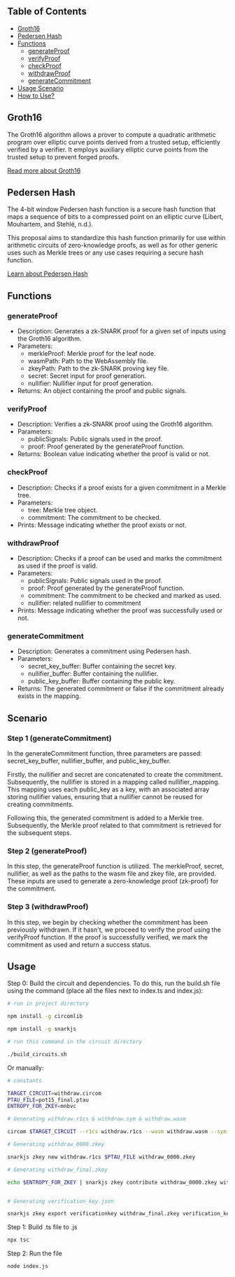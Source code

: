 
## Table of Contents

- [Groth16](#groth16)
- [Pedersen Hash](#pedersen-hash)
- [Functions](#functions)
  - [generateProof](#generateproof)
  - [verifyProof](#verifyproof)
  - [checkProof](#checkproof)
  - [withdrawProof](#withdrawproof)
  - [generateCommitment](#generatecommitment)
- [Usage Scenario](#scenario)
- [How to Use?](#usage)

## Groth16

The Groth16 algorithm allows a prover to compute a quadratic arithmetic program over elliptic curve points derived from a trusted setup, efficiently verified by a verifier. It employs auxiliary elliptic curve points from the trusted setup to prevent forged proofs.

[Read more about Groth16](https://www.zeroknowledgeblog.com/index.php/groth16)

## Pedersen Hash

The 4-bit window Pedersen hash function is a secure hash function that maps a sequence of bits to a compressed point on an elliptic curve (Libert, Mouhartem, and Stehlé, n.d.).

This proposal aims to standardize this hash function primarily for use within arithmetic circuits of zero-knowledge proofs, as well as for other generic uses such as Merkle trees or any use cases requiring a secure hash function.

[Learn about Pedersen Hash](https://iden3-docs.readthedocs.io/en/latest/iden3_repos/research/publications/zkproof-standards-workshop-2/pedersen-hash/pedersen.html)

## Functions

### generateProof

- Description: Generates a zk-SNARK proof for a given set of inputs using the Groth16 algorithm.
- Parameters:
  - merkleProof: Merkle proof for the leaf node.
  - wasmPath: Path to the WebAssembly file.
  - zkeyPath: Path to the zk-SNARK proving key file.
  - secret: Secret input for proof generation.
  - nullifier: Nullifier input for proof generation.
- Returns: An object containing the proof and public signals.

### verifyProof

- Description: Verifies a zk-SNARK proof using the Groth16 algorithm.
- Parameters:
  - publicSignals: Public signals used in the proof.
  - proof: Proof generated by the generateProof function.
- Returns: Boolean value indicating whether the proof is valid or not.

### checkProof

- Description: Checks if a proof exists for a given commitment in a Merkle tree.
- Parameters:
  - tree: Merkle tree object.
  - commitment: The commitment to be checked.
- Prints: Message indicating whether the proof exists or not.

### withdrawProof

- Description: Checks if a proof can be used and marks the commitment as used if the proof is valid.
- Parameters:
  - publicSignals: Public signals used in the proof.
  - proof: Proof generated by the generateProof function.
  - commitment: The commitment to be checked and marked as used.
  - nullifier: related nullifier to commitment
- Prints: Message indicating whether the proof was successfully used or not.

### generateCommitment

- Description: Generates a commitment using Pedersen hash.
- Parameters:
  - secret_key_buffer: Buffer containing the secret key.
  - nullifier_buffer: Buffer containing the nullifier.
  - public_key_buffer: Buffer containing the public key.
- Returns: The generated commitment or false if the commitment already exists in the mapping.

## Scenario

### Step 1 (generateCommitment)

In the generateCommitment function, three parameters are passed: secret_key_buffer, nullifier_buffer, and public_key_buffer.

Firstly, the nullifier and secret are concatenated to create the commitment. Subsequently, the nullifier is stored in a mapping called nullifier_mapping. This mapping uses each public_key as a key, with an associated array storing nullifier values, ensuring that a nullifier cannot be reused for creating commitments.

Following this, the generated commitment is added to a Merkle tree. Subsequently, the Merkle proof related to that commitment is retrieved for the subsequent steps.

### Step 2 (generateProof)

In this step, the generateProof function is utilized. The merkleProof, secret, nullifier, as well as the paths to the wasm file and zkey file, are provided. These inputs are used to generate a zero-knowledge proof (zk-proof) for the commitment.

### Step 3 (withdrawProof)


In this step, we begin by checking whether the commitment has been previously withdrawn. If it hasn't, we proceed to verify the proof using the verifyProof function. If the proof is successfully verified, we mark the commitment as used and return a success status.

## Usage

Step 0: Build the circuit and dependencies. To do this, run the build.sh file using the command (place all the files next to index.ts and index.js):

```bash
# run in project directory

npm install -g circomlib

npm install -g snarkjs

# run this command in the circuit directory

./build_circuits.sh
```
Or manually:
```bash
# constants

TARGET_CIRCUIT=withdraw.circom
PTAU_FILE=pot15_final.ptau
ENTROPY_FOR_ZKEY=mnbvc

# Generating withdraw.r1cs & withdraw.sym & withdraw.wasm

circom $TARGET_CIRCUIT --r1cs withdraw.r1cs --wasm withdraw.wasm --sym withdraw.sym

# Generating withdraw_0000.zkey

snarkjs zkey new withdraw.r1cs $PTAU_FILE withdraw_0000.zkey

# Generating withdraw_final.zkey

echo $ENTROPY_FOR_ZKEY | snarkjs zkey contribute withdraw_0000.zkey withdraw_final.zkey 


# Generating verification_key.json

snarkjs zkey export verificationkey withdraw_final.zkey verification_key.json

```

Step 1: Build .ts file to .js

```bash
npx tsc 
```

Step 2: Run the file

```bash
node index.js 
```